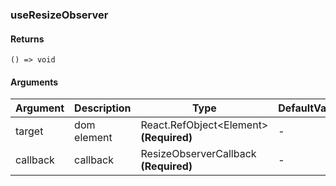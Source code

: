 ### useResizeObserver

#### Returns
`() => void`

#### Arguments
|Argument|Description|Type|DefaultValue|
|---|---|---|---|
|target|dom element|React.RefObject&lt;Element&gt;  **(Required)**|-|
|callback|callback|ResizeObserverCallback  **(Required)**|-|